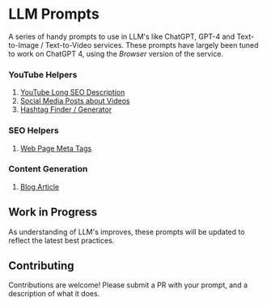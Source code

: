 # LLM Prompts

A series of handy prompts to use in LLM's like ChatGPT, GPT-4 and Text-to-Image / Text-to-Video services. These prompts
have largely been tuned to work on ChatGPT 4, using the *Browser* version of the service.

### YouTube Helpers

1. [YouTube Long SEO Description](youtube/long-description.md)
2. [Social Media Posts about Videos](youtube/social-media-posts.md)
3. [Hashtag Finder / Generator](youtube/find-relevant-hashtags.md)

### SEO Helpers

1. [Web Page Meta Tags](seo/meta-tags.md)

### Content Generation

1. [Blog Article](content/blog-article.md)

## Work in Progress

As understanding of LLM's improves, these prompts will be updated to reflect the latest best practices. 

## Contributing

Contributions are welcome! Please submit a PR with your prompt, and a description of what it does.